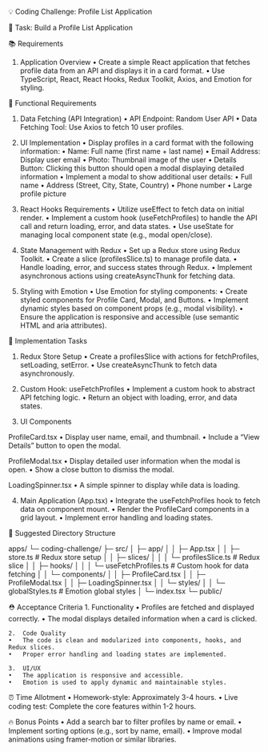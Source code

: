 💡 Coding Challenge: Profile List Application

📝 Task: Build a Profile List Application

📚 Requirements

1. Application Overview
	•	Create a simple React application that fetches profile data from an API and displays it in a card format.
	•	Use TypeScript, React, React Hooks, Redux Toolkit, Axios, and Emotion for styling.

🚦 Functional Requirements

1. Data Fetching (API Integration)
	•	API Endpoint: Random User API
	•	Data Fetching Tool: Use Axios to fetch 10 user profiles.

2. UI Implementation
	•	Display profiles in a card format with the following information:
	•	Name: Full name (first name + last name)
	•	Email Address: Display user email
	•	Photo: Thumbnail image of the user
	•	Details Button: Clicking this button should open a modal displaying detailed information
	•	Implement a modal to show additional user details:
	•	Full name
	•	Address (Street, City, State, Country)
	•	Phone number
	•	Large profile picture

3. React Hooks Requirements
	•	Utilize useEffect to fetch data on initial render.
	•	Implement a custom hook (useFetchProfiles) to handle the API call and return loading, error, and data states.
	•	Use useState for managing local component state (e.g., modal open/close).

4. State Management with Redux
	•	Set up a Redux store using Redux Toolkit.
	•	Create a slice (profilesSlice.ts) to manage profile data.
	•	Handle loading, error, and success states through Redux.
	•	Implement asynchronous actions using createAsyncThunk for fetching data.

5. Styling with Emotion
	•	Use Emotion for styling components:
	•	Create styled components for Profile Card, Modal, and Buttons.
	•	Implement dynamic styles based on component props (e.g., modal visibility).
	•	Ensure the application is responsive and accessible (use semantic HTML and aria attributes).

🎯 Implementation Tasks

1. Redux Store Setup
	•	Create a profilesSlice with actions for fetchProfiles, setLoading, setError.
	•	Use createAsyncThunk to fetch data asynchronously.

2. Custom Hook: useFetchProfiles
	•	Implement a custom hook to abstract API fetching logic.
	•	Return an object with loading, error, and data states.

3. UI Components

ProfileCard.tsx
	•	Display user name, email, and thumbnail.
	•	Include a “View Details” button to open the modal.

ProfileModal.tsx
	•	Display detailed user information when the modal is open.
	•	Show a close button to dismiss the modal.

LoadingSpinner.tsx
	•	A simple spinner to display while data is loading.

4. Main Application (App.tsx)
	•	Integrate the useFetchProfiles hook to fetch data on component mount.
	•	Render the ProfileCard components in a grid layout.
	•	Implement error handling and loading states.

📂 Suggested Directory Structure

apps/
└─ coding-challenge/
    ├─ src/
    │   ├─ app/
    │   │   ├─ App.tsx
    │   │   ├─ store.ts             # Redux store setup
    │   │   ├─ slices/
    │   │   │   └─ profilesSlice.ts # Redux slice
    │   │   ├─ hooks/
    │   │   │   └─ useFetchProfiles.ts # Custom hook for data fetching
    │   │   └─ components/
    │   │       ├─ ProfileCard.tsx
    │   │       ├─ ProfileModal.tsx
    │   │       ├─ LoadingSpinner.tsx
    │   │       └─ styles/
    │   │           └─ globalStyles.ts # Emotion global styles
    │   └─ index.tsx
    └─ public/

⛑️ Acceptance Criteria
	1.	Functionality
	•	Profiles are fetched and displayed correctly.
	•	The modal displays detailed information when a card is clicked.

	2.	Code Quality
	•	The code is clean and modularized into components, hooks, and Redux slices.
	•	Proper error handling and loading states are implemented.

	3.	UI/UX
	•	The application is responsive and accessible.
	•	Emotion is used to apply dynamic and maintainable styles.

⏰ Time Allotment
	•	Homework-style: Approximately 3-4 hours.
	•	Live coding test: Complete the core features within 1-2 hours.

🔥 Bonus Points
	•	Add a search bar to filter profiles by name or email.
	•	Implement sorting options (e.g., sort by name, email).
	•	Improve modal animations using framer-motion or similar libraries.

